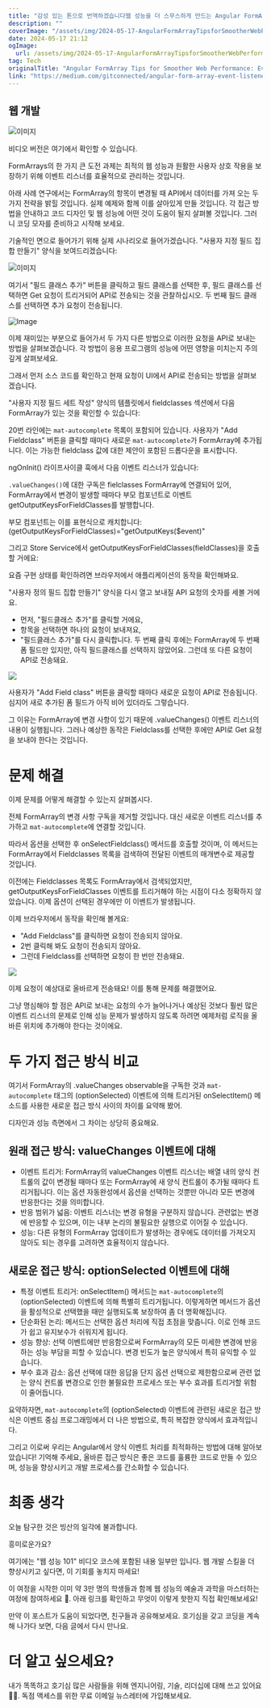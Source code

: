 ```yaml
---
title: "감성 있는 톤으로 번역하겠습니다웹 성능을 더 스무스하게 만드는 Angular FormArray 팁 이벤트 리스너"
description: ""
coverImage: "/assets/img/2024-05-17-AngularFormArrayTipsforSmootherWebPerformanceEventListeners_0.png"
date: 2024-05-17 21:12
ogImage: 
  url: /assets/img/2024-05-17-AngularFormArrayTipsforSmootherWebPerformanceEventListeners_0.png
tag: Tech
originalTitle: "Angular FormArray Tips for Smoother Web Performance: Event Listeners"
link: "https://medium.com/gitconnected/angular-form-array-event-listeners-400f3761965c"
---
```



## 웹 개발

![이미지](/assets/img/2024-05-17-AngularFormArrayTipsforSmootherWebPerformanceEventListeners_0.png)

비디오 버전은 여기에서 확인할 수 있습니다.

FormArrays의 한 가지 큰 도전 과제는 최적의 웹 성능과 원활한 사용자 상호 작용을 보장하기 위해 이벤트 리스너를 효율적으로 관리하는 것입니다.

<div class="content-ad"></div>

아래 사례 연구에서는 FormArray의 항목이 변경될 때 API에서 데이터를 가져 오는 두 가지 전략을 밝힐 것입니다. 실제 예제와 함께 이를 살아있게 만들 것입니다. 각 접근 방법을 안내하고 코드 디자인 및 웹 성능에 어떤 것이 도움이 될지 살펴볼 것입니다. 그러니 코딩 모자를 준비하고 시작해 보세요.

기술적인 면으로 들어가기 위해 실제 시나리오로 들어가겠습니다. "사용자 지정 필드 집합 만들기" 양식을 보여드리겠습니다:

![이미지](/assets/img/2024-05-17-AngularFormArrayTipsforSmootherWebPerformanceEventListeners_1.png)

여기서 "필드 클래스 추가" 버튼을 클릭하고 필드 클래스를 선택한 후, 필드 클래스를 선택하면 Get 요청이 트리거되어 API로 전송되는 것을 관찰하십시오. 두 번째 필드 클래스를 선택하면 추가 요청이 전송됩니다.

<div class="content-ad"></div>

![Image](/assets/img/2024-05-17-AngularFormArrayTipsforSmootherWebPerformanceEventListeners_2.png)

이제 재미있는 부분으로 들어가서 두 가지 다른 방법으로 이러한 요청을 API로 보내는 방법을 살펴보겠습니다. 각 방법이 응용 프로그램의 성능에 어떤 영향을 미치는지 주의 깊게 살펴보세요.

그래서 먼저 소스 코드를 확인하고 현재 요청이 UI에서 API로 전송되는 방법을 살펴보겠습니다.

"사용자 지정 필드 세트 작성" 양식의 템플릿에서 fieldclasses 섹션에서 다음 FormArray가 있는 것을 확인할 수 있습니다:

<div class="content-ad"></div>

20번 라인에는 `mat-autocomplete` 목록이 포함되어 있습니다. 사용자가 "Add Fieldclass" 버튼을 클릭할 때마다 새로운 `mat-autocomplete`가 FormArray에 추가됩니다. 이는 가능한 fieldclass 값에 대한 제안이 포함된 드롭다운을 표시합니다.

ngOnInit() 라이프사이클 훅에서 다음 이벤트 리스너가 있습니다:

`.valueChanges()`에 대한 구독은 fielclasses FormArray에 연결되어 있어, FormArray에서 변경이 발생할 때마다 부모 컴포넌트로 이벤트 getOutputKeysForFieldClasses를 발행합니다.

부모 컴포넌트는 이를 표현식으로 캐치합니다: (getOutputKeysForFieldClasses)="getOutputKeys($event)"

<div class="content-ad"></div>

그리고 Store Service에서 getOutputKeysForFieldClasses(fieldClasses)을 호출할 거에요:

요즘 구현 상태를 확인하려면 브라우저에서 애플리케이션의 동작을 확인해봐요.

"사용자 정의 필드 집합 만들기" 양식을 다시 열고 보내질 API 요청의 숫자를 세볼 거에요.

- 먼저, "필드클래스 추가"를 클릭할 거에요,
- 항목을 선택하면 하나의 요청이 보내져요,
- "필드클래스 추가"를 다시 클릭합니다. 두 번째 클릭 후에는 FormArray에 두 번째 폼 필드만 있지만, 아직 필드클래스를 선택하지 않았어요. 그런데 또 다른 요청이 API로 전송돼요.

<div class="content-ad"></div>

<img src="/assets/img/2024-05-17-AngularFormArrayTipsforSmootherWebPerformanceEventListeners_3.png" />

사용자가 "Add Field class" 버튼을 클릭할 때마다 새로운 요청이 API로 전송됩니다. 심지어 새로 추가된 폼 필드가 아직 비어 있더라도 그렇습니다.

그 이유는 FormArray에 변경 사항이 있기 때문에 .valueChanges() 이벤트 리스너의 내용이 실행됩니다. 그러나 예상한 동작은 Fieldclass를 선택한 후에만 API로 Get 요청을 보내야 한다는 것입니다.

# 문제 해결

<div class="content-ad"></div>

이제 문제를 어떻게 해결할 수 있는지 살펴봅시다.

전체 FormArray의 변경 사항 구독을 제거할 것입니다. 대신 새로운 이벤트 리스너를 추가하고 `mat-autocomplete`에 연결할 것입니다.

따라서 옵션을 선택한 후 onSelectFieldclass() 메서드를 호출할 것이며, 이 메서드는 FormArray에서 Fieldclasses 목록을 검색하여 전달된 이벤트의 매개변수로 제공할 것입니다.

이전에는 Fieldclasses 목록도 FormArray에서 검색되었지만, getOutputKeysForFieldClasses 이벤트를 트리거해야 하는 시점이 다소 정확하지 않았습니다. 이제 옵션이 선택된 경우에만 이 이벤트가 발생됩니다.

<div class="content-ad"></div>

이제 브라우저에서 동작을 확인해 볼게요:
  
- "Add Fieldclass"를 클릭하면 요청이 전송되지 않아요.
- 2번 클릭해 봐도 요청이 전송되지 않아요.
- 그런데 Fieldclass를 선택하면 요청이 한 번만 전송돼요.

<img src="/assets/img/2024-05-17-AngularFormArrayTipsforSmootherWebPerformanceEventListeners_4.png" />

이제 요청이 예상대로 올바르게 전송돼요! 이를 통해 문제를 해결했어요.

<div class="content-ad"></div>

그냥 명심해야 할 점은 API로 보내는 요청의 수가 늘어나거나 예상된 것보다 훨씬 많은 이벤트 리스너의 문제로 인해 성능 문제가 발생하지 않도록 하려면 예제처럼 로직을 올바른 위치에 추가해야 한다는 것이에요.

# 두 가지 접근 방식 비교

여기서 FormArray의 .valueChanges observable을 구독한 것과 `mat-autocomplete` 태그의 (optionSelected) 이벤트에 의해 트리거된 onSelectItem() 메소드를 사용한 새로운 접근 방식 사이의 차이를 요약해 봤어.

디자인과 성능 측면에서 그 차이는 상당히 중요해요.

<div class="content-ad"></div>

## 원래 접근 방식: valueChanges 이벤트에 대해

- 이벤트 트리거: FormArray의 valueChanges 이벤트 리스너는 배열 내의 양식 컨트롤의 값이 변경될 때마다 또는 FormArray에 새 양식 컨트롤이 추가될 때마다 트리거됩니다. 이는 옵션 자동완성에서 옵션을 선택하는 것뿐만 아니라 모든 변경에 반응한다는 것을 의미합니다.
- 반응 범위가 넓음: 이벤트 리스너는 변경 유형을 구분하지 않습니다. 관련없는 변경에 반응할 수 있으며, 이는 내부 논리의 불필요한 실행으로 이어질 수 있습니다.
- 성능: 다른 유형의 FormArray 업데이트가 발생하는 경우에도 데이터를 가져오지 않아도 되는 경우를 고려하면 효율적이지 않습니다.

## 새로운 접근 방식: optionSelected 이벤트에 대해

- 특정 이벤트 트리거: onSelectItem() 메서드는 `mat-autocomplete`의 (optionSelected) 이벤트에 의해 특별히 트리거됩니다. 이렇게하면 메서드가 옵션을 활성적으로 선택했을 때만 실행되도록 보장하여 좀 더 명확해집니다.
- 단순화된 논리: 메서드는 선택한 옵션 처리에 직접 초점을 맞춥니다. 이로 인해 코드가 쉽고 유지보수가 쉬워지게 됩니다.
- 성능 향상: 선택 이벤트에만 반응함으로써 FormArray의 모든 미세한 변경에 반응하는 성능 부담을 피할 수 있습니다. 변경 빈도가 높은 양식에서 특히 유익할 수 있습니다.
- 부수 효과 감소: 옵션 선택에 대한 응답을 단지 옵션 선택으로 제한함으로써 관련 없는 양식 컨트롤 변경으로 인한 불필요한 프로세스 또는 부수 효과를 트리거할 위험이 줄어듭니다.

<div class="content-ad"></div>

요약하자면, `mat-autocomplete`의 (optionSelected) 이벤트에 관련된 새로운 접근 방식은 이벤트 중심 프로그래밍에서 더 나은 방법으로, 특히 복잡한 양식에서 효과적입니다.

그리고 이로써 우리는 Angular에서 양식 이벤트 처리를 최적화하는 방법에 대해 알아보았습니다! 기억해 주세요, 올바른 접근 방식은 좋은 코드를 훌륭한 코드로 만들 수 있으며, 성능을 향상시키고 개발 프로세스를 간소화할 수 있습니다.

# 최종 생각

오늘 탐구한 것은 빙산의 일각에 불과합니다.

<div class="content-ad"></div>

흥미로운가요?

여기에는 "웹 성능 101" 비디오 코스에 포함된 내용 일부만 입니다. 웹 개발 스킬을 더 향상시키고 싶다면, 이 기회를 놓치지 마세요!

이 여정을 시작한 이미 약 3만 명의 학생들과 함께 웹 성능의 예술과 과학을 마스터하는 여정에 참여하세요 🚀. 아래 링크를 확인하고 무엇이 이렇게 핫한지 직접 확인해보세요!

만약 이 포스트가 도움이 되었다면, 친구들과 공유해보세요. 호기심을 갖고 코딩을 계속해 나가다 보면, 다음 글에서 다시 만나요.

<div class="content-ad"></div>

# 더 알고 싶으세요?

내가 똑똑하고 호기심 많은 사람들을 위해 엔지니어링, 기술, 리더십에 대해 쓰고 있어요 🧠💡. 독점 액세스를 위한 무료 이메일 뉴스레터에 가입해보세요.